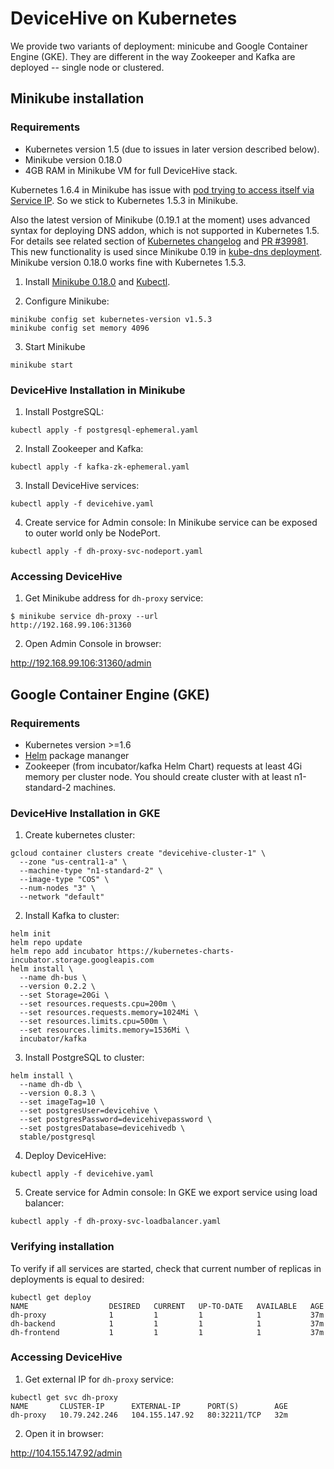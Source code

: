 # DeviceHive on Kubernetes
We provide two variants of deployment: minicube and Google Container Engine (GKE). They are different in the way Zookeeper and Kafka are deployed -- single node or clustered.

## Minikube installation
### Requirements
- Kubernetes version 1.5 (due to issues in later version described below).
- Minikube version 0.18.0
- 4GB RAM in Minikube VM for full DeviceHive stack.

Kubernetes 1.6.4 in Minikube has issue with [pod trying to access itself via Service IP](https://kubernetes.io/docs/tasks/debug-application-cluster/debug-service/#a-pod-cannot-reach-itself-via-service-ip). So we stick to Kubernetes 1.5.3 in Minikube.

Also the latest version of Minikube (0.19.1 at the moment) uses advanced syntax for deploying DNS addon, which is not supported in Kubernetes 1.5. For details see related section of [Kubernetes changelog](https://github.com/kubernetes/kubernetes/blob/master/CHANGELOG.md#configmap) and [PR #39981](https://github.com/kubernetes/kubernetes/pull/39981). This new functionality is used since Minikube 0.19 in [kube-dns deployment](https://github.com/kubernetes/minikube/blob/v0.19.0/deploy/addons/kube-dns/kube-dns-controller.yaml#L44). Minikube version 0.18.0 works fine with Kubernetes 1.5.3.

1. Install [Minikube 0.18.0](https://github.com/kubernetes/minikube/releases/tag/v0.18.0) and [Kubectl](https://kubernetes.io/docs/tasks/tools/install-kubectl/).

2. Configure Minikube:
```
minikube config set kubernetes-version v1.5.3
minikube config set memory 4096
```

3. Start Minikube
```
minikube start
```

### DeviceHive Installation in Minikube
1. Install PostgreSQL:
```
kubectl apply -f postgresql-ephemeral.yaml
```

2. Install Zookeeper and Kafka:
```
kubectl apply -f kafka-zk-ephemeral.yaml
```

3. Install DeviceHive services:
```
kubectl apply -f devicehive.yaml
```

4. Create service for Admin console:
In Minikube service can be exposed to outer world only be NodePort.
```
kubectl apply -f dh-proxy-svc-nodeport.yaml
```

### Accessing DeviceHive
1. Get Minikube address for `dh-proxy` service:
```
$ minikube service dh-proxy --url
http://192.168.99.106:31360
```

2. Open Admin Console in browser:

http://192.168.99.106:31360/admin

## Google Container Engine (GKE)
### Requirements
- Kubernetes version >=1.6
- [Helm](https://helm.sh/) package mananger
- Zookeeper (from incubator/kafka Helm Chart) requests at least 4Gi memory per cluster node. You should create cluster with at least n1-standard-2 machines.

### DeviceHive Installation in GKE

1. Create kubernetes cluster:
```
gcloud container clusters create "devicehive-cluster-1" \
  --zone "us-central1-a" \
  --machine-type "n1-standard-2" \
  --image-type "COS" \
  --num-nodes "3" \
  --network "default"
```

2. Install Kafka to cluster:
```
helm init
helm repo update
helm repo add incubator https://kubernetes-charts-incubator.storage.googleapis.com
helm install \
  --name dh-bus \
  --version 0.2.2 \
  --set Storage=20Gi \
  --set resources.requests.cpu=200m \
  --set resources.requests.memory=1024Mi \
  --set resources.limits.cpu=500m \
  --set resources.limits.memory=1536Mi \
  incubator/kafka
```

3. Install PostgreSQL to cluster:
```
helm install \
  --name dh-db \
  --version 0.8.3 \
  --set imageTag=10 \
  --set postgresUser=devicehive \
  --set postgresPassword=devicehivepassword \
  --set postgresDatabase=devicehivedb \
  stable/postgresql
```

4. Deploy DeviceHive:
```
kubectl apply -f devicehive.yaml
```

5. Create service for Admin console:
In GKE we export service using load balancer:
```
kubectl apply -f dh-proxy-svc-loadbalancer.yaml
```

### Verifying installation
To verify if all services are started, check that current number of replicas in deployments is equal to desired:
```
kubectl get deploy
NAME                  DESIRED   CURRENT   UP-TO-DATE   AVAILABLE   AGE
dh-proxy              1         1         1            1           37m
dh-backend            1         1         1            1           37m
dh-frontend           1         1         1            1           37m
```

### Accessing DeviceHive
1. Get external IP for `dh-proxy` service:
```
kubectl get svc dh-proxy
NAME       CLUSTER-IP      EXTERNAL-IP      PORT(S)        AGE
dh-proxy   10.79.242.246   104.155.147.92   80:32211/TCP   32m
```

2. Open it in browser:

http://104.155.147.92/admin
